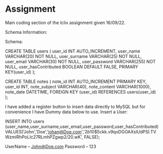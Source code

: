 # Assignment

Main coding section of the Iclix assignment given 16/09/22.

Schema Information:

Schema:


CREATE TABLE users (
    user_id INT AUTO_INCREMENT,
    user_name VARCHAR(20) NOT NULL,
    user_surname VARCHAR(25) NOT NULL,
    user_email VARCHAR(30) NOT NULL,
    user_password VARCHAR(255) NOT NULL,
    user_hasContributed BOOLEAN DEFAULT FALSE,
    PRIMARY KEY(user_id)
);

CREATE TABLE notes (
    note_id INT AUTO_INCREMENT PRIMARY KEY,
    user_id INT,
    note_subject VARCHAR(40),
    note_content VARCHAR(1000),
    note_date DATETIME,
    FOREIGN KEY (user_id) REFERENCES users(user_id)
);


I have added a register button to insert data directly to MySQL but for convenience I have Dummy data below to use.
Insert a User:


INSERT INTO users (user_name,user_surname,user_email,user_password,user_hasContributed)
VALUES('John','Doe','johan@Doe.com','$2b$10$5ckk.v9qoDGOAXslUdPSI.TVWzmlRhPoLIc27RLmhPZgwp2/20.wK', FALSE);

UserName – John@Doe.com
Password – 123

